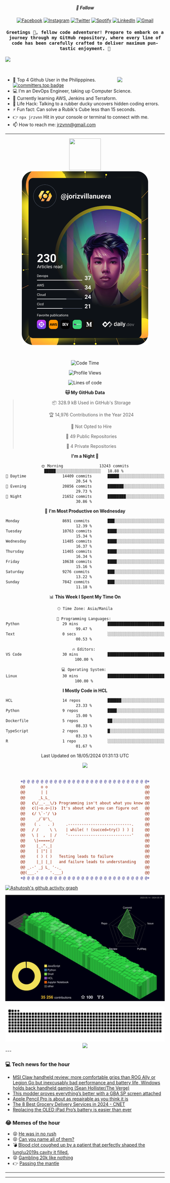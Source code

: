 <h5 align="center">💬 Follow</h5>
<div align="center">

[![Facebook](https://img.shields.io/badge/Facebook-%231877F2.svg?style=for-the-badge&logo=Facebook&logoColor=white)](https://www.facebook.com/Horisyo/)
[![Instagram](https://img.shields.io/badge/Instagram-%23E4405F.svg?style=for-the-badge&logo=Instagram&logoColor=white)](https://www.instagram.com/jrzvnn_/)
[![Twitter](https://img.shields.io/badge/Twitter-%231DA1F2.svg?style=for-the-badge&logo=Twitter&logoColor=white)](https://twitter.com/jrz_studies)
[![Spotify](https://img.shields.io/badge/Spotify-%231ED760.svg?style=for-the-badge&logo=Spotify&logoColor=white)](https://open.spotify.com/user/217td4qrc6mzqjodfalmzjpdi?si=b93099b9078c4ccb)
[![LinkedIn](https://img.shields.io/badge/LinkedIn-%230077B5.svg?style=for-the-badge&logo=LinkedIn&logoColor=white)](https://www.linkedin.com/in/jrz-vnn/)
[![Gmail](https://img.shields.io/badge/Gmail-D14836?style=for-the-badge&logo=gmail&logoColor=white)](mailto:jrzvnn@gmail.com)

</div>
<h4 align="center"><samp>Greetings 👋, fellow code adventurer! Prepare to embark on a journey through my GitHub repository, where every line of code has been carefully crafted to deliver maximum pun-tastic enjoyment. 🚀 </samp></h4>

<!--horizontal divider(gradiant)-->
<img src="https://user-images.githubusercontent.com/73097560/115834477-dbab4500-a447-11eb-908a-139a6edaec5c.gif">

&nbsp; 

<img align='right' src='https://github.com/Rishit-dagli/Rishit-dagli/blob/master/images/octocat-anime.gif' width='150"'>

- 🚀 Top 4 Github User in the Philipppines. [![committers.top badge](https://user-badge.committers.top/philippines/jrzvnn.svg)](https://user-badge.committers.top/philippines/USERNAME)
- 💻 I’m an DevOps Engineer, taking up Computer Science.
- 🤖 Currently learning AWS, Jenkins and Terraform.
- 🎯 Life Hack: Talking to a rubber ducky uncovers hidden coding errors.
- ⚡ Fun fact: Can solve a Rubik's Cube less than 15 seconds.
- 👉 `npx jrzvnn` Hit in your console or terminal to connect with me.
- 📫 How to reach me: jrzvnn@gmail.com

---

<!--🖼️OCTOCAT-->
<p align="center">

<img src="https://media.giphy.com/media/IP7sarl7C5lSFCw9rG/giphy.gif"  width="100px" height="100px">
<br />
<a href="https://app.daily.dev/jorizvillanueva"><img src="https://github.com/jrzvnn/jrzvnn/blob/main/devcard.svg" width="400" alt="Joriz Dev Card"/></a>
</p>

<br />
<div align="center">

<!--START_SECTION:waka-->
![Code Time](http://img.shields.io/badge/Code%20Time-257%20hrs%2032%20mins-blue)

![Profile Views](http://img.shields.io/badge/Profile%20Views-42-blue)

![Lines of code](https://img.shields.io/badge/From%20Hello%20World%20I%27ve%20Written-1.6%20million%20lines%20of%20code-blue)

**🐱 My GitHub Data** 

> 📦 328.9 kB Used in GitHub's Storage 
 > 
> 🏆 14,976 Contributions in the Year 2024
 > 
> 🚫 Not Opted to Hire
 > 
> 📜 49 Public Repositories 
 > 
> 🔑 4 Private Repositories 
 > 
**I'm a Night 🦉** 

```text
🌞 Morning                13243 commits       █████░░░░░░░░░░░░░░░░░░░░   18.88 % 
🌆 Daytime                14409 commits       █████░░░░░░░░░░░░░░░░░░░░   20.54 % 
🌃 Evening                20856 commits       ███████░░░░░░░░░░░░░░░░░░   29.73 % 
🌙 Night                  21652 commits       ████████░░░░░░░░░░░░░░░░░   30.86 % 
```
📅 **I'm Most Productive on Wednesday** 

```text
Monday                   8691 commits        ███░░░░░░░░░░░░░░░░░░░░░░   12.39 % 
Tuesday                  10763 commits       ████░░░░░░░░░░░░░░░░░░░░░   15.34 % 
Wednesday                11485 commits       ████░░░░░░░░░░░░░░░░░░░░░   16.37 % 
Thursday                 11465 commits       ████░░░░░░░░░░░░░░░░░░░░░   16.34 % 
Friday                   10638 commits       ████░░░░░░░░░░░░░░░░░░░░░   15.16 % 
Saturday                 9276 commits        ███░░░░░░░░░░░░░░░░░░░░░░   13.22 % 
Sunday                   7842 commits        ███░░░░░░░░░░░░░░░░░░░░░░   11.18 % 
```


📊 **This Week I Spent My Time On** 

```text
🕑︎ Time Zone: Asia/Manila

💬 Programming Languages: 
Python                   29 mins             █████████████████████████   99.47 % 
Text                     0 secs              ░░░░░░░░░░░░░░░░░░░░░░░░░   00.53 % 

🔥 Editors: 
VS Code                  30 mins             █████████████████████████   100.00 % 

💻 Operating System: 
Linux                    30 mins             █████████████████████████   100.00 % 
```

**I Mostly Code in HCL** 

```text
HCL                      14 repos            ██████░░░░░░░░░░░░░░░░░░░   23.33 % 
Python                   9 repos             ████░░░░░░░░░░░░░░░░░░░░░   15.00 % 
Dockerfile               5 repos             ██░░░░░░░░░░░░░░░░░░░░░░░   08.33 % 
TypeScript               2 repos             █░░░░░░░░░░░░░░░░░░░░░░░░   03.33 % 
R                        1 repo              ░░░░░░░░░░░░░░░░░░░░░░░░░   01.67 % 
```




 Last Updated on 18/05/2024 01:31:13 UTC
<!--END_SECTION:waka-->

<img src="https://wakatime.com/share/@jrzvnn/70a4618c-7cd9-4016-b7b9-eabe75c837ee.svg">

<br />
<br />

```diff
+@ @ @ @ @ @ @ @ @ @ @ @ @ @ @ @ @ @ @ @ @ @ @ @ @ @ @ @+
@@       o o                                           @@
@@       | |                                           @@
@@      _L_L_                                          @@
@@   ❮\/__-__\/❯ Programming isn't about what you know @@
@@   ❮(|~o.o~|)❯  It's about what you can figure out   @@
@@   ❮/ \`-'/ \❯                                       @@
@@     _/`U'\_                                         @@
@@    ( .   . )     .----------------------------.     @@
@@   / /     \ \    | while( ! (succed=try() ) ) |     @@
@@   \ |  ,  | /    '----------------------------'     @@
@@    \|=====|/                                        @@
@@     |_.^._|                                         @@
@@     | |"| |                                         @@
@@     ( ) ( )   Testing leads to failure              @@
@@     |_| |_|   and failure leads to understanding    @@
@@ _.-' _j L_ '-._                                     @@
@@(___.'     '.___)                                    @@
+@ @ @ @ @ @ @ @ @ @ @ @ @ @ @ @ @ @ @ @ @ @ @ @ @ @ @ @+

```

</div>


[![Ashutosh's github activity graph](https://github-readme-activity-graph.vercel.app/graph?username=jrzvnn&theme=github-compact)](https://github.com/ashutosh00710/github-readme-activity-graph)


![svg](profile-3d-contrib/profile-night-green.svg)

<div align="center">
<img src="https://github.com/jrzvnn/jrzvnn/blob/output/github-snake-dark.svg">
</div>

<div align=center>
<img align=center src=https://metrics.lecoq.io/jrzvnn?template=classic&isocalendar=1&languages=1&achievements=1&base=header%2C%20activity%2C%20community%2C%20repositories%2C%20metadata&base.indepth=false&base.hireable=false&base.skip=false&isocalendar=false&isocalendar.duration=full-year&languages=false&languages.limit=8&languages.threshold=0%25&languages.other=false&languages.colors=github&languages.sections=most-used&languages.indepth=false&languages.analysis.timeout=15&languages.analysis.timeout.repositories=7.5&languages.categories=markup%2C%20programming&languages.recent.categories=markup%2C%20programming&languages.recent.load=300&languages.recent.days=14&achievements=false&achievements.threshold=C&achievements.secrets=true&achievements.display=detailed&achievements.limit=0&config.timezone=Asia%2FManila)
</div>
<div align="left">
---

### 💻 Tech news for the hour

<!-- TECH:START -->
 - [MSI Claw handheld review: more comfortable grips than ROG Ally or Legion Go but inexcusably bad performance and battery life, Windows holds back handheld gaming &lpar;Sean Hollister/The Verge&rpar;](http://www.techmeme.com/240518/p13#a240518p13)
 - [This modder proves everything’s better with a GBA SP screen attached](https://www.theverge.com/2024/5/18/24159721/retrohai-nintendo-ds-lite-game-boy-color-advance-sp-mods)
 - [Apple Pencil Pro is about as repairable as you think it is](https://appleinsider.com/articles/24/05/18/apple-pencil-pro-is-about-as-repairable-as-you-think-it-is?utm_medium=rss)
 - [The 8 Best Grocery Delivery Services in 2024     - CNET](https://www.cnet.com/news/best-grocery-delivery-service/#ftag=CAD590a51e)
 - [Replacing the OLED iPad Pro’s battery is easier than ever](https://www.theverge.com/2024/5/18/24159722/ifixit-teardown-apple-oled-ipad-pro-13-inch)<!-- TECH:END -->

### 😂 Memes of the hour

<!-- MEMES:START -->
 - 😝 [He was in no rush](http://9gag.com/gag/a7oKemA)
 - 😝 [Can you name all of them?](http://9gag.com/gag/aZZWnzp)
 - 💣 [Blood clot coughed up by a patient that perfectly shaped the lung\u2019s cavity it filled.](http://9gag.com/gag/aD2w6Ow)
 - 😝 [Gambling 20k like nothing](http://9gag.com/gag/awyb15B)
 - 👉 [Passing the mantle](http://9gag.com/gag/a34d0bQ)<!-- MEMES:END -->

---

---

